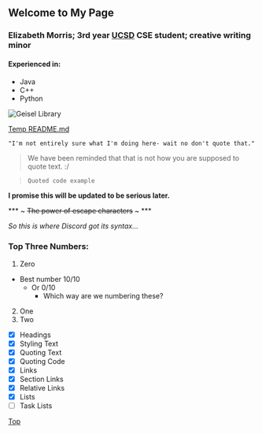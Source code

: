 ## Welcome to My Page

### Elizabeth Morris; 3rd year [UCSD](https://www.ucsd.edu/) CSE student; creative writing minor

#### Experienced in:
- Java
- C++
- Python

![Geisel Library](https://cdn.theculturetrip.com/wp-content/uploads/2017/06/geisel-library-1024x764.jpg "Geisel Library")

[Temp README.md](./README.md)

```markdown
"I'm not entirely sure what I'm doing here- wait no don't quote that."
```

> We have been reminded that that is not how you are supposed to quote text.
> :/

> `Quoted code example`

**I promise this will be updated to be serious later.**

\*\*\* \~ ~~The power of escape characters~~ \~ \*\*\*

*So this is where Discord got its syntax...*

### Top Three Numbers:
1. Zero
  - Best number 10/10
    - Or 0/10
      - Which way are we numbering these?
2. One
3. Two

- [x] Headings
- [x] Styling Text
- [x] Quoting Text
- [x] Quoting Code
- [x] Links
- [x] Section Links
- [x] Relative Links
- [x] Lists
- [ ] Task Lists

[Top](https://github.com/emmorris1100/emmorris.github.io/blob/gh-pages/index.md#welcome-to-my-page)

<!-- ## Welcome to GitHub Pages

You can use the [editor on GitHub](https://github.com/emmorris1100/emmorris.github.io/edit/gh-pages/index.md) to maintain and preview the content for your website in Markdown files.

Whenever you commit to this repository, GitHub Pages will run [Jekyll](https://jekyllrb.com/) to rebuild the pages in your site, from the content in your Markdown files.

### Markdown

Markdown is a lightweight and easy-to-use syntax for styling your writing. It includes conventions for

```markdown
Syntax highlighted code block

# Header 1
## Header 2
### Header 3

- Bulleted
- List

1. Numbered
2. List

**Bold** and _Italic_ and `Code` text

[Link](url) and ![Image](src)
```

For more details see [GitHub Flavored Markdown](https://guides.github.com/features/mastering-markdown/).

### Jekyll Themes

Your Pages site will use the layout and styles from the Jekyll theme you have selected in your [repository settings](https://github.com/emmorris1100/emmorris.github.io/settings). The name of this theme is saved in the Jekyll `_config.yml` configuration file.

### Support or Contact

Having trouble with Pages? Check out our [documentation](https://docs.github.com/categories/github-pages-basics/) or [contact support](https://github.com/contact) and we’ll help you sort it out. -->
